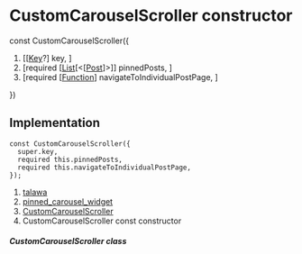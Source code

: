 
<div>

# CustomCarouselScroller constructor

</div>


const CustomCarouselScroller({

1.  [[[Key](https://api.flutter.dev/flutter/foundation/Key-class.md)?]
    key, ]
2.  [required
    [[List](https://api.flutter.dev/flutter/dart-core/List-class.html)[\<[[Post](../../models_post_post_model/Post-class.md)]\>]]
    pinnedPosts, ]
3.  [required
    [[Function](https://api.flutter.dev/flutter/dart-core/Function-class.html)]
    navigateToIndividualPostPage,
    ]

})



## Implementation

``` language-dart
const CustomCarouselScroller({
  super.key,
  required this.pinnedPosts,
  required this.navigateToIndividualPostPage,
});
```







1.  [talawa](../../index.md)
2.  [pinned_carousel_widget](../../widgets_pinned_carousel_widget/)
3.  [CustomCarouselScroller](../../widgets_pinned_carousel_widget/CustomCarouselScroller-class.md)
4.  CustomCarouselScroller const constructor

##### CustomCarouselScroller class







